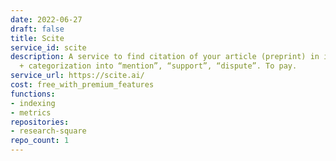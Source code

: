 ```yaml
---
date: 2022-06-27
draft: false
title: Scite
service_id: scite
description: A service to find citation of your article (preprint) in its context
  + categorization into “mention”, “support”, “dispute”. To pay.
service_url: https://scite.ai/
cost: free_with_premium_features
functions:
- indexing
- metrics
repositories:
- research-square
repo_count: 1
---
```



